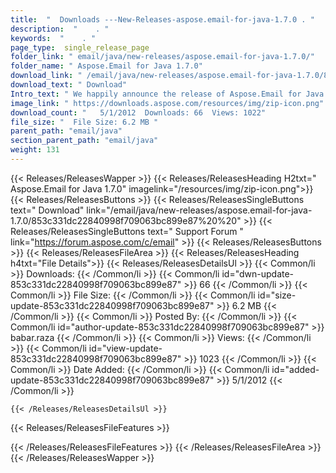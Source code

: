 ```yaml
---
title:  "  Downloads ---New-Releases-aspose.email-for-java-1.7.0 . " 
description:  "    . " 
keywords:  "    . " 
page_type:  single_release_page
folder_link: " email/java/new-releases/aspose.email-for-java-1.7.0/"
folder_name: " Aspose.Email for Java 1.7.0"
download_link: " /email/java/new-releases/aspose.email-for-java-1.7.0/853c331dc22840998f709063bc899e87"
download_text: " Download"
Intro_text: " We happily announce the release of Aspose.Email for Java 1.7.0. Below is the lis..."
image_link: " https://downloads.aspose.com/resources/img/zip-icon.png"
download_count: "   5/1/2012  Downloads: 66  Views: 1022"
file_size: "  File Size: 6.2 MB "
parent_path: "email/java"
section_parent_path: "email/java"
weight: 131 
---
```


{{< Releases/ReleasesWapper >}}
  {{< Releases/ReleasesHeading H2txt=" Aspose.Email for Java 1.7.0" imagelink="/resources/img/zip-icon.png">}}
  {{< Releases/ReleasesButtons >}}
    {{< Releases/ReleasesSingleButtons text=" Download" link="/email/java/new-releases/aspose.email-for-java-1.7.0/853c331dc22840998f709063bc899e87%20%20" >}}
    {{< Releases/ReleasesSingleButtons text=" Support Forum " link="https://forum.aspose.com/c/email" >}}
  {{< Releases/ReleasesButtons >}}
  {{< Releases/ReleasesFileArea >}}
    {{< Releases/ReleasesHeading h4txt="File Details">}}
    {{< Releases/ReleasesDetailsUl >}}
            {{< Common/li  >}} Downloads: {{< /Common/li >}} 
      {{< Common/li id="dwn-update-853c331dc22840998f709063bc899e87" >}} 66 {{< /Common/li >}} 
      {{< Common/li  >}} File Size: {{< /Common/li >}} 
      {{< Common/li id="size-update-853c331dc22840998f709063bc899e87" >}} 6.2 MB {{< /Common/li >}} 
      {{< Common/li  >}} Posted By: {{< /Common/li >}} 
      {{< Common/li id="author-update-853c331dc22840998f709063bc899e87" >}} babar.raza {{< /Common/li >}} 
      {{< Common/li  >}} Views: {{< /Common/li >}} 
      {{< Common/li id="view-update-853c331dc22840998f709063bc899e87" >}} 1023 {{< /Common/li >}} 
      {{< Common/li  >}} Date Added: {{< /Common/li >}} 
      {{< Common/li id="added-update-853c331dc22840998f709063bc899e87" >}} 5/1/2012 {{< /Common/li >}} 

    {{< /Releases/ReleasesDetailsUl >}}

  {{< Releases/ReleasesFileFeatures >}}
      
  {{< /Releases/ReleasesFileFeatures >}}
 {{< /Releases/ReleasesFileArea >}}
{{< /Releases/ReleasesWapper >}}


